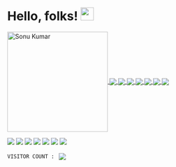 <!--
**SonuKumar81800/SonuKumar81800** is a ✨ _special_ ✨ repository because its `README.md` (this file) appears on your GitHub profile.

Here are some ideas to get you started:
-->

<!-- For Online  -->
<!-- for ofline -->

<!-- # Hello, folks! <img src="./wave.gif" width="30px"> -->

<!-- - 🔭 I’m currently working on MERN Stack
- 🌱 I’m currently learning ...
- 👯 I’m looking to collaborate on ...
- 🤔 I’m looking for help with ...
- 💬 Ask me about ...
- 📫 How to reach me: ...
- 😄 Pronouns: ...
- ⚡ Fun fact: ... -->

# Hello, folks! <img src="https://raw.githubusercontent.com/SonuKumar81800/SonuKumar81800/main/wave.gif" width="30px">

<a href="https://github.com/SonuKumar81800/">
  <img align="center" height="230px" src="https://github-readme-streak-stats.herokuapp.com/?user=SonuKumar81800&theme=chartreuse-dark&layout=compact" alt="Sonu Kumar" />  
  <img align="center" src="https://github-profile-trophy.vercel.app/?username=SonuKumar81800&column=2&row=2&layout=compact&theme=darkhub&no-frame=true&no-bg=true"/>
</a>
<a href="https://github.com/SonuKumar81800/">
  <img  align="center" src="https://github-readme-stats.vercel.app/api/top-langs/?username=SonuKumar81800&theme=chartreuse-dark&langs_count=5&count_private=true"/>
</a>
<a href="https://github.com/SonuKumar81800/">
  <img align="center" src="https://github-readme-stats.vercel.app/api/?username=SonuKumar81800&theme=chartreuse-dark&count_private=true&show_icons=true&line_height=40" />
</a>
<a href="https://github.com/SonuKumar81800/SonuKumar81800">
  <img  align="center" src="https://github-readme-stats.vercel.app/api/pin/?username=SonuKumar81800&repo=SonuKumar81800&theme=chartreuse-dark&show_owner=true" />
</a>
<a href="https://github.com/SonuKumar81800/covid19india-react.git">
  <img  align="center" src="https://github-readme-stats.vercel.app/api/pin/?username=SonuKumar81800&repo=covid19india-react&theme=chartreuse-dark&show_owner=true" />
</a>
<a href="https://github.com/SonuKumar81800/B.tech-Practice-Session">
  <img  align="center" src="https://github-readme-stats.vercel.app/api/pin/?username=SonuKumar81800&repo=B.tech-Practice-Session&theme=chartreuse-dark&show_owner=true" />
</a>
<a href="https://github.com/SonuKumar81800/WebD-club-project">
  <img  align="center" src="https://github-readme-stats.vercel.app/api/pin/?username=SonuKumar81800&repo=WebD-club-project&theme=chartreuse-dark&show_owner=true" />
</a>

![](https://img.shields.io/badge/PROGRAMMING_/_SCRIPTING_LANGUAGES-JavaScript,_Java,_C,_C++-informational?style=flat&logo=JavaScript&logoColor=f7df1e&color=003366)
![](https://img.shields.io/badge/MARKUP_LANGUAGES-HTML,_XML-informational?style=flat&logo=HTML5&logoColor=fffff&color=003366)
![](https://img.shields.io/badge/DATABASE-MONGODB,_SQL-informational?style=flat&logo=MongoDB&logoColor=47A248&color=003366)
![](https://img.shields.io/badge/OPERATING_SYSTEM-WINDOWS,_LINUX-informational?style=flat&logo=Linux&logoColor=fffff&color=003366)
![](https://img.shields.io/badge/FRAMEWORK-Reactjs,_Nodejs,_Express-informational?style=flat&logo=Node.js&logoColor=fffff&color=003366)
![](https://img.shields.io/badge/FAVORITE_TEXT_EDITOR-VISUAL_STUDIO_CODE-informational?style=flat&logo=Xcode&logoColor=fffff&color=003366)
![](https://img.shields.io/badge/STYLESHEET_LANGUAGES-CSS-informational?style=flat&logo=CSS3&logoColor=fffff&color=003366)

`VISITOR COUNT : `
<img align="center" src="https://profile-counter.glitch.me/SonuKumar81800/count.svg"/>
